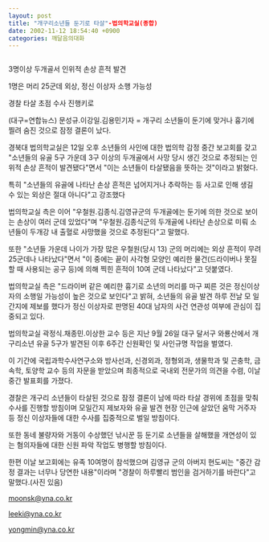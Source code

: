```yaml
---
layout: post
title: "개구리소년들 둔기로 타살"-법의학교실(종합)
date: 2002-11-12 18:54:40 +0900
categories: 깨달음의대화
---
```

<img src="./assets/attach/images/198/684/1037094880.jpg" border="0" alt="" />  
  
3명이상 두개골서 인위적 손상 흔적 발견
  
1명은 머리 25군데 외상, 정신 이상자 소행 가능성
  
경찰 타살 초점 수사 진행키로
  

      
(대구=연합뉴스) 문성규.이강일.김용민기자 = 개구리 소년들이 둔기에 맞거나 흉기에 찔려 숨진 것으로 잠정 결론이 났다.
  

      
경북대 법의학교실은 12일 오후 소년들의 사인에 대한 법의학 감정 중간 보고회를 갖고 "소년들의 유골 5구 가운데 3구 이상의 두개골에서 사망 당시 생긴 것으로 추정되는 인위적 손상 흔적이 발견됐다"면서 "이는 소년들이 타살됐음을 뜻하는 것"이라고 밝혔다.
  

      
특히 "소년들의 유골에 나타난 손상 흔적은 넘어지거나 추락하는 등 사고로 인해 생길 수 있는 외상은 절대 아니다"고 강조했다
      
법의학교실 측은 이어 "우철원.김종식.김영규군의 두개골에는 둔기에 의한 것으로 보이는 손상이 여러 군데 있었다"며 "우철원.김종식군의 두개골에 나타난 손상으로 미뤄 소년들이 두개강 내 출혈로 사망했을 것으로 추정된다"고 말했다.
  

      
또한 "소년들 가운데 나이가 가장 많은 우철원(당시 13) 군의 머리에는 외상 흔적이 무려 25군데나 나타났다"면서 "이 중에는 끝이 사각형 모양인 예리한 물건(드라이버나 못질할 때 사용되는 공구 등)에 의해 찍힌 흔적이 10여 군데 나타났다"고 덧붙였다.
  

      
법의학교실 측은 "드라이버 같은 예리한 흉기로 소년의 머리를 마구 찌른 것은 정신이상자의 소행일 가능성이 높은 것으로 보인다"고 밝혀, 소년들의 유골 발견 하루 전날 모 일간지에 제보를 했다가 정신 이상자로 판명된 40대 남자의 사건 연관성 여부에 관심이 집중되고 있다.
  

      
법의학교실 곽정식.채종민.이상한 교수 등은 지난 9월 26일 대구 달서구 와룡산에서 개구리소년 유골 5구가 발견된 이후 6주간 신원확인 및 사인규명 작업을 벌였다.
  

      
이 기간에 국립과학수사연구소와 방사선과, 신경외과, 정형외과, 생물학과 및 곤충학, 금속학, 토양학 교수 등의 자문을 받았으며 최종적으로 국내외 전문가의 의견을 수렴, 이날 중간 발표회를 가졌다.
  

      
경찰은 개구리 소년들이 타살된 것으로 잠정 결론이 남에 따라 타살 경위에 초점을 맞춰 수사를 진행할 방침이며 모일간지 제보자와 유골 발견 현장 인근에 살았던 움막 거주자 등 정신 이상자들에 대한 수사를 집중적으로 벌일 방침이다.
  

      
또한 동네 불량자와 거동이 수상했던 낚시꾼 등 둔기로 소년들을 살해했을 개연성이 있는 혐의자들에 대한 신원 파악 작업도 병행할 방침이다.
  

      
한편 이날 보고회에는 유족 10여명이 참석했으며 김영규 군의 아버지 현도씨는 "중간 감정 결과는 너무나 당연한 내용"이라며 "경찰이 하루빨리 범인을 검거하기를 바란다"고 말했다.(사진 있음)
      
moonsk@yna.co.kr
      
leeki@yna.co.kr
      
yongmin@yna.co.kr
